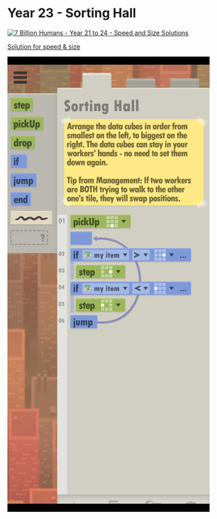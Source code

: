 # Year 23 - Sorting Hall

[![7 Billion Humans - Year 21 to 24 - Speed and Size Solutions](https://img.youtube.com/vi/ONfqP2TH_T0/0.jpg)](https://www.youtube.com/watch?v=ONfqP2TH_T0&t=252s)

[Solution for speed & size](solution.txt)

![Solution for speed & size](solution.JPEG "Year 23")